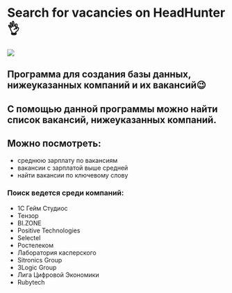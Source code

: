 <h1>Search for vacancies on HeadHunter👌</h1>
<img src="https://irecommend.ru/sites/default/files/product-images/57951/hh_ru_logo.jpg">
<h2>Программа для создания базы данных, нижеуказанных компаний и их вакансий😉</h2>
<h2>С помощью данной программы можно найти список вакансий, нижеуказанных компаний.</h2>
<h2>Можно посмотреть:</h2>

+ среднюю зарплату по вакансиям
+ вакансии с зарплатой выше средней
+ найти вакансии по ключевому слову

<h3>Поиск ведется среди компаний:</h3>

+ 1С Гейм Студиос
+ Тензор
+ BI.ZONE
+ Positive Technologies
+ Selectel
+ Ростелеком
+ Лаборатория касперского
+ Sitronics Group
+ 3Logic Group
+ Лига Цифровой Экономики
+ Rubytech
